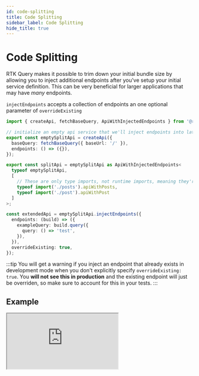 ```yaml
---
id: code-splitting
title: Code Splitting
sidebar_label: Code Splitting
hide_title: true
---
```


# Code Splitting

RTK Query makes it possible to trim down your initial bundle size by allowing you to inject additional endpoints after you've setup your initial service definition. This can be very beneficial for larger applications that may have _many_ endpoints.

`injectEndpoints` accepts a collection of endpoints an one optional parameter of `overrideExisting`

```ts title="Basic setup"
import { createApi, fetchBaseQuery, ApiWithInjectedEndpoints } from '@rtk-incubator/rtk-query';

// initialize an empty api service that we'll inject endpoints into later as needed
export const emptySplitApi = createApi({
  baseQuery: fetchBaseQuery({ baseUrl: '/' }),
  endpoints: () => ({}),
});

export const splitApi = emptySplitApi as ApiWithInjectedEndpoints<
  typeof emptySplitApi,
  [
    // These are only type imports, not runtime imports, meaning they're not included in the initial bundle
    typeof import('./posts').apiWithPosts,
    typeof import('./post').apiWithPost
  ]
>;
```

```ts title="Injecting additional endpoints"
const extendedApi = emptySplitApi.injectEndpoints({
  endpoints: (build) => ({
    exampleQuery: build.query({
      query: () => 'test',
    }),
  }),
  overrideExisting: true,
});
```

:::tip
You will get a warning if you inject an endpoint that already exists in development mode when you don't explicitly specify `overrideExisting: true`. You **will not see this in production** and the existing endpoint will just be overriden, so make sure to account for this in your tests.
:::

## Example

<iframe
  src="https://codesandbox.io/embed/concepts-code-splitting-9cll0?fontsize=12&hidenavigation=1&theme=dark&module=%2Fsrc%2Ffeatures%2Fposts%2FPostsManager.tsx"
  style={{ width: '100%', height: '600px', border: 0, borderRadius: '4px', overflow: 'hidden' }}
     title="Concepts Code Splitting"
  allow="geolocation; microphone; camera; midi; vr; accelerometer; gyroscope; payment; ambient-light-sensor; encrypted-media; usb"
  sandbox="allow-modals allow-forms allow-popups allow-scripts allow-same-origin"
></iframe>
